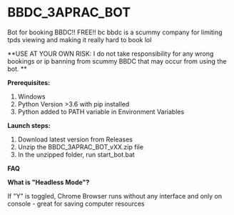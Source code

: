 # BBDC_3APRAC_BOT
 Bot for booking BBDC!! FREE!!
 bc bbdc is a scummy company for limiting tpds viewing and making it really hard to book lol

**USE AT YOUR OWN RISK: I do not take responsibility for any wrong bookings or ip banning from scummy BBDC that may occur from using the bot. **

**Prerequisites:**
1. Windows
2. Python Version >3.6 with pip installed
3. Python added to PATH variable in Environment Variables


**Launch steps:**
1. Download latest version from Releases
2. Unzip the BBDC_3APRAC_BOT_vXX.zip file
3. In the unzipped folder, run start_bot.bat

**FAQ**

**What is "Headless Mode"?**

If "Y" is toggled, Chrome Browser runs without any interface and only on console - great for saving computer resources
